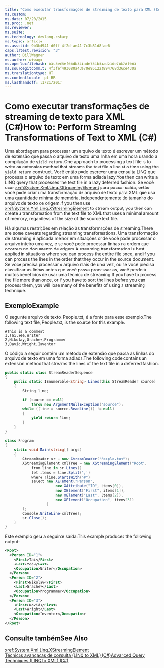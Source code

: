```yaml
---
title: "Como executar transformações de streaming de texto para XML (C#)"
ms.custom: 
ms.date: 07/20/2015
ms.prod: .net
ms.reviewer: 
ms.suite: 
ms.technology: devlang-csharp
ms.topic: article
ms.assetid: 9b3bd941-d0ff-4f2d-ae41-7c3b81d8fae6
caps.latest.revision: "3"
author: BillWagner
ms.author: wiwagn
ms.openlocfilehash: 03c5ed5ef66db311ade751b5aad21de70b78f063
ms.sourcegitcommit: 4f3fef493080a43e70e951223894768d36ce430a
ms.translationtype: HT
ms.contentlocale: pt-BR
ms.lasthandoff: 11/21/2017
---
```

# <a name="how-to-perform-streaming-transformations-of-text-to-xml-c"></a><span data-ttu-id="6db59-102">Como executar transformações de streaming de texto para XML (C#)</span><span class="sxs-lookup"><span data-stu-id="6db59-102">How to: Perform Streaming Transformations of Text to XML (C#)</span></span>
<span data-ttu-id="6db59-103">Uma abordagem para processar um arquivo de texto é escrever um método de extensão que passa o arquivo de texto uma linha em uma hora usando a compilação de `yield return` .</span><span class="sxs-lookup"><span data-stu-id="6db59-103">One approach to processing a text file is to write an extension method that streams the text file a line at a time using the `yield return` construct.</span></span> <span data-ttu-id="6db59-104">Você então pode escrever uma consulta LINQ que processa o arquivo de texto em uma forma adiada lazy.</span><span class="sxs-lookup"><span data-stu-id="6db59-104">You then can write a LINQ query that processes the text file in a lazy deferred fashion.</span></span> <span data-ttu-id="6db59-105">Se você usar <xref:System.Xml.Linq.XStreamingElement> para passar saída, então você pode criar uma transformação de arquivo de texto para XML que usa uma quantidade mínima de memória, independentemente do tamanho do arquivo de texto de origem.</span><span class="sxs-lookup"><span data-stu-id="6db59-105">If you then use <xref:System.Xml.Linq.XStreamingElement> to stream output, you then can create a transformation from the text file to XML that uses a minimal amount of memory, regardless of the size of the source text file.</span></span>  
  
 <span data-ttu-id="6db59-106">Há algumas restrições em relação às transformações de streaming.</span><span class="sxs-lookup"><span data-stu-id="6db59-106">There are some caveats regarding streaming transformations.</span></span> <span data-ttu-id="6db59-107">Uma transformação de streaming é aplicada melhor em situações onde você pode processar o arquivo inteiro uma vez, e se você pode processar linhas na ordem que ocorrem no documento de origem.</span><span class="sxs-lookup"><span data-stu-id="6db59-107">A streaming transformation is best applied in situations where you can process the entire file once, and if you can process the lines in the order that they occur in the source document.</span></span> <span data-ttu-id="6db59-108">Se você precisa processar o arquivo mais de uma vez, ou se você precisa classificar as linhas antes que você possa processar as, você perderá muitos benefícios de usar uma técnica de streaming.</span><span class="sxs-lookup"><span data-stu-id="6db59-108">If you have to process the file more than once, or if you have to sort the lines before you can process them, you will lose many of the benefits of using a streaming technique.</span></span>  
  
## <a name="example"></a><span data-ttu-id="6db59-109">Exemplo</span><span class="sxs-lookup"><span data-stu-id="6db59-109">Example</span></span>  
 <span data-ttu-id="6db59-110">O seguinte arquivo de texto, People.txt, é a fonte para esse exemplo.</span><span class="sxs-lookup"><span data-stu-id="6db59-110">The following text file, People.txt, is the source for this example.</span></span>  
  
```  
#This is a comment  
1,Tai,Yee,Writer  
2,Nikolay,Grachev,Programmer  
3,David,Wright,Inventor  
```  
  
 <span data-ttu-id="6db59-111">O código a seguir contém um método de extensão que passa as linhas do arquivo de texto em uma forma adiada.</span><span class="sxs-lookup"><span data-stu-id="6db59-111">The following code contains an extension method that streams the lines of the text file in a deferred fashion.</span></span>  
  
```csharp  
public static class StreamReaderSequence  
{  
    public static IEnumerable<string> Lines(this StreamReader source)  
    {  
        String line;  
  
        if (source == null)  
            throw new ArgumentNullException("source");  
        while ((line = source.ReadLine()) != null)  
        {  
            yield return line;  
        }  
    }  
}  
  
class Program  
{  
    static void Main(string[] args)  
    {  
        StreamReader sr = new StreamReader("People.txt");  
        XStreamingElement xmlTree = new XStreamingElement("Root",  
            from line in sr.Lines()  
            let items = line.Split(',')  
            where !line.StartsWith("#")  
            select new XElement("Person",  
                       new XAttribute("ID", items[0]),  
                       new XElement("First", items[1]),  
                       new XElement("Last", items[2]),  
                       new XElement("Occupation", items[3])  
                   )  
        );  
        Console.WriteLine(xmlTree);  
        sr.Close();  
    }  
}  
```  
  
 <span data-ttu-id="6db59-112">Este exemplo gera a seguinte saída:</span><span class="sxs-lookup"><span data-stu-id="6db59-112">This example produces the following output:</span></span>  
  
```xml  
<Root>  
  <Person ID="1">  
    <First>Tai</First>  
    <Last>Yee</Last>  
    <Occupation>Writer</Occupation>  
  </Person>  
  <Person ID="2">  
    <First>Nikolay</First>  
    <Last>Grachev</Last>  
    <Occupation>Programmer</Occupation>  
  </Person>  
  <Person ID="3">  
    <First>David</First>  
    <Last>Wright</Last>  
    <Occupation>Inventor</Occupation>  
  </Person>  
</Root>  
```  
  
## <a name="see-also"></a><span data-ttu-id="6db59-113">Consulte também</span><span class="sxs-lookup"><span data-stu-id="6db59-113">See Also</span></span>  
 <xref:System.Xml.Linq.XStreamingElement>  
 [<span data-ttu-id="6db59-114">Técnicas avançadas de consulta (LINQ to XML) (C#)</span><span class="sxs-lookup"><span data-stu-id="6db59-114">Advanced Query Techniques (LINQ to XML) (C#)</span></span>](../../../../csharp/programming-guide/concepts/linq/advanced-query-techniques-linq-to-xml.md)
